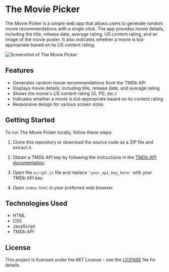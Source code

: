 # The Movie Picker

The Movie Picker is a simple web app that allows users to generate random movie recommendations with a single click. The app provides movie details, including the title, release date, average rating, US content rating, and an image of the movie poster. It also indicates whether a movie is kid-appropriate based on its US content rating.

![Screenshot of The Movie Picker](screenshot.png)

## Features

- Generates random movie recommendations from the TMDb API
- Displays movie details, including title, release date, and average rating
- Shows the movie's US content rating (G, PG, etc.)
- Indicates whether a movie is kid-appropriate based on its content rating
- Responsive design for various screen sizes

## Getting Started

To run The Movie Picker locally, follow these steps:

1. Clone this repository or download the source code as a ZIP file and extract it.

2. Obtain a TMDb API key by following the instructions in the [TMDb API documentation](https://www.themoviedb.org/documentation/api).

3. Open the `script.js` file and replace `'your_api_key_here'` with your TMDb API key.

4. Open `index.html` in your preferred web browser.

## Technologies Used

- HTML
- CSS
- JavaScript
- TMDb API

## License

This project is licensed under the MIT License - see the [LICENSE](LICENSE) file for details.
